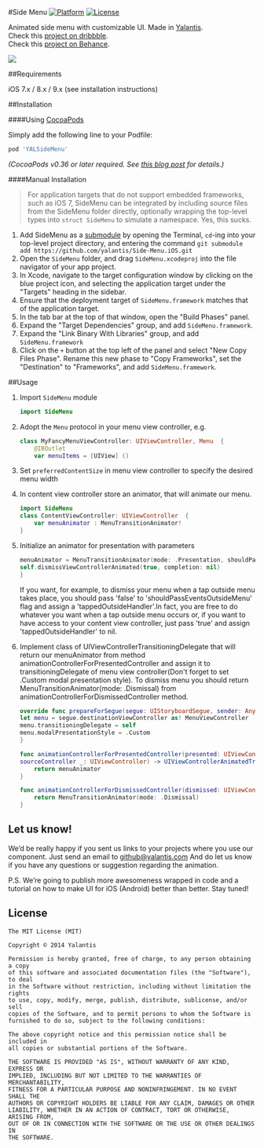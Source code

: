 #Side Menu
[![Platform](http://img.shields.io/badge/platform-iOS-blue.svg?style=flat)](http://cocoapods.org/?q=YALSideMenu)
[![License](http://img.shields.io/badge/license-MIT-green.svg?style=flat)](https://github.com/Yalantis/Side-Menu.iOS/blob/master/LICENSE)

Animated side menu with customizable UI. 
Made in <a href="https://yalantis.com/?utm_source=github"> Yalantis</a>.<br>
Check this <a href="https://dribbble.com/shots/1689922-Side-Menu-Animation?list=searches&tag=yalantis&offset=0">project on dribbble</a>.<br>
Check this <a href="https://www.behance.net/gallery/20411445/Mobile-Animations-Interactions ">project on Behance</a>.

<img src="https://d13yacurqjgara.cloudfront.net/users/125056/screenshots/1689922/events-menu_1-1-6.gif" />

##Requirements

iOS 7.x / 8.x / 9.x (see installation instructions)

##Installation

####Using [CocoaPods](http://cocoapods.org)

Simply add the following line to your Podfile:

```ruby
pod 'YALSideMenu'
```

*(CocoaPods v0.36 or later required. See [this blog post](http://blog.cocoapods.org/Pod-Authors-Guide-to-CocoaPods-Frameworks/) for details.)*

####Manual Installation

> For application targets that do not support embedded frameworks, such as iOS 7, SideMenu can be integrated by including source files from the SideMenu folder directly, optionally wrapping the top-level types into `struct SideMenu` to simulate a namespace. Yes, this sucks.

1. Add SideMenu as a [submodule](http://git-scm.com/docs/git-submodule) by opening the Terminal, `cd`-ing into your top-level project directory, and entering the command `git submodule add https://github.com/yalantis/Side-Menu.iOS.git`
2. Open the `SideMenu` folder, and drag `SideMenu.xcodeproj` into the file navigator of your app project.
3. In Xcode, navigate to the target configuration window by clicking on the blue project icon, and selecting the application target under the "Targets" heading in the sidebar.
4. Ensure that the deployment target of `SideMenu.framework` matches that of the application target.
5. In the tab bar at the top of that window, open the "Build Phases" panel.
6. Expand the "Target Dependencies" group, and add `SideMenu.framework`.
7. Expand the "Link Binary With Libraries" group, and add `SideMenu.framework`
8. Click on the `+` button at the top left of the panel and select "New Copy Files Phase". Rename this new phase to "Copy Frameworks", set the "Destination" to "Frameworks", and add `SideMenu.framework`.

##Usage

1. Import `SideMenu` module

	```swift
	import SideMenu
	```

2. Adopt the `Menu` protocol in your menu view controller, e.g.

	```swift
	class MyFancyMenuViewController: UIViewController, Menu  {
		@IBOutlet
		var menuItems = [UIView] ()
	```

3. Set `preferredContentSize` in menu view controller to specify the desired menu width
4. In content view controller store an animator, that will animate our menu.

    ```swift
    import SideMenu
    class ContentViewController: UIViewController  {
        var menuAnimator : MenuTransitionAnimator!
    }
    ```
5. Initialize an animator for presentation with parameters

    ```swift
    menuAnimator = MenuTransitionAnimator(mode: .Presentation, shouldPassEventsOutsideMenu: false) { [unowned self] in
    self.dismissViewControllerAnimated(true, completion: nil)
    }
    ```
    If you want, for example, to dismiss your menu when a tap outside menu takes place, you should pass 'false' to 'shouldPassEventsOutsideMenu' flag and assign a 'tappedOutsideHandler'.In fact, you are free to do whatever you want when a tap outside menu occurs or, if you want to have access to your content view controller, just pass 'true' and assign 'tappedOutsideHandler' to nil.
6. Implement class of UIViewControllerTransitioningDelegate that will return our menuAnimator from method animationControllerForPresentedController and assign it to transitioningDelegate of menu view controller(Don't forget to set .Custom modal presentation style). To dismiss menu you should return MenuTransitionAnimator(mode: .Dismissal) from animationControllerForDismissedController method.

    ```swift
    override func prepareForSegue(segue: UIStoryboardSegue, sender: AnyObject?) {
    let menu = segue.destinationViewController as! MenuViewController
    menu.transitioningDelegate = self
    menu.modalPresentationStyle = .Custom
    }

    func animationControllerForPresentedController(presented: UIViewController, presentingController _: UIViewController,
    sourceController _: UIViewController) -> UIViewControllerAnimatedTransitioning? {
        return menuAnimator
    }

    func animationControllerForDismissedController(dismissed: UIViewController) -> UIViewControllerAnimatedTransitioning? {
        return MenuTransitionAnimator(mode: .Dismissal)
    }
    ```

## Let us know!

We’d be really happy if you sent us links to your projects where you use our component. Just send an email to github@yalantis.com And do let us know if you have any questions or suggestion regarding the animation. 

P.S. We’re going to publish more awesomeness wrapped in code and a tutorial on how to make UI for iOS (Android) better than better. Stay tuned!
    
## License

	The MIT License (MIT)

	Copyright © 2014 Yalantis

	Permission is hereby granted, free of charge, to any person obtaining a copy
	of this software and associated documentation files (the "Software"), to deal
	in the Software without restriction, including without limitation the rights
	to use, copy, modify, merge, publish, distribute, sublicense, and/or sell
	copies of the Software, and to permit persons to whom the Software is
	furnished to do so, subject to the following conditions:

	The above copyright notice and this permission notice shall be included in
	all copies or substantial portions of the Software.

	THE SOFTWARE IS PROVIDED "AS IS", WITHOUT WARRANTY OF ANY KIND, EXPRESS OR
	IMPLIED, INCLUDING BUT NOT LIMITED TO THE WARRANTIES OF MERCHANTABILITY,
	FITNESS FOR A PARTICULAR PURPOSE AND NONINFRINGEMENT. IN NO EVENT SHALL THE
	AUTHORS OR COPYRIGHT HOLDERS BE LIABLE FOR ANY CLAIM, DAMAGES OR OTHER
	LIABILITY, WHETHER IN AN ACTION OF CONTRACT, TORT OR OTHERWISE, ARISING FROM,
	OUT OF OR IN CONNECTION WITH THE SOFTWARE OR THE USE OR OTHER DEALINGS IN
	THE SOFTWARE.
